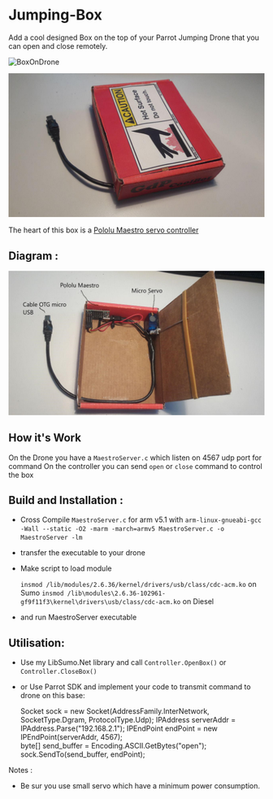 # Jumping-Box

Add a cool designed Box on the top of your Parrot Jumping Drone that you can open and close remotely.

![BoxOnDrone](./BoxOnDrone.jpg)

![BoxClose](./BoxClose.jpg)


The heart of this box is a [Pololu Maestro servo controller](https://www.pololu.com/product/1351)

## Diagram :
                   
![BoxOpen](./BoxOpen.jpg)
	
## How it's Work

On the Drone you have a `MaestroServer.c` which listen on 4567 udp port for command
On the controller you can send `open` or `close` command to control the box

## Build and Installation : 
 - Cross Compile `MaestroServer.c` for arm v5.1 with
   `arm-linux-gnueabi-gcc -Wall --static -O2 -marm -march=armv5 MaestroServer.c -o MaestroServer -lm`
 - transfer the executable to your drone
 - Make script to load module 
 
   `insmod /lib/modules/2.6.36/kernel/drivers/usb/class/cdc-acm.ko` on Sumo
   `insmod /lib\modules\2.6.36-102961-gf9f11f3\kernel\drivers\usb/class/cdc-acm.ko` on Diesel
 - and run MaestroServer executable
 
## Utilisation:
 - Use my LibSumo.Net library and call `Controller.OpenBox()` or `Controller.CloseBox()`
 - or Use Parrot SDK and implement your code to transmit command to drone on this base:
 
    Socket sock = new Socket(AddressFamily.InterNetwork, SocketType.Dgram, ProtocolType.Udp);
    IPAddress serverAddr = IPAddress.Parse("192.168.2.1");
    IPEndPoint endPoint = new IPEndPoint(serverAddr, 4567);    
    byte[] send_buffer = Encoding.ASCII.GetBytes("open");
    sock.SendTo(send_buffer, endPoint);
   
Notes : 
 - Be sur you use small servo which have a minimum power consumption.